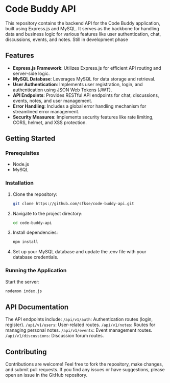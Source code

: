 # Code Buddy API

This repository contains the backend API for the Code Buddy application, built using Express.js and MySQL. It serves as the backbone for handling data and business logic for various features like user authentication, chat, discussions, events, and notes. Still in development phase

## Features

- **Express.js Framework**: Utilizes Express.js for efficient API routing and server-side logic.
- **MySQL Database**: Leverages MySQL for data storage and retrieval.
- **User Authentication**: Implements user registration, login, and authentication using JSON Web Tokens (JWT).
- **API Endpoints**: Provides RESTful API endpoints for chat, discussions, events, notes, and user management.
- **Error Handling**: Includes a global error handling mechanism for streamlined error management.
- **Security Measures**: Implements security features like rate limiting, CORS, helmet, and XSS protection.

## Getting Started

### Prerequisites

- Node.js
- MySQL

### Installation

1. Clone the repository:
   ```bash
   git clone https://github.com/sfkse/code-buddy-api.git
   ```
2. Navigate to the project directory:
   ```bash
   cd code-buddy-api
   ```
3. Install dependencies:
   ```bash
   npm install
   ```
4. Set up your MySQL database and update the .env file with your database credentials.

### Running the Application

Start the server:

```bash
nodemon index.js
```

## API Documentation

The API endpoints include:
`/api/v1/auth`: Authentication routes (login, register).
`/api/v1/users`: User-related routes.
`/api/v1/notes`: Routes for managing personal notes.
`/api/v1/events`: Event management routes.
`/api/v1/discussions`: Discussion forum routes.

## Contributing

Contributions are welcome! Feel free to fork the repository, make changes, and submit pull requests. If you find any issues or have suggestions, please open an issue in the GitHub repository.

